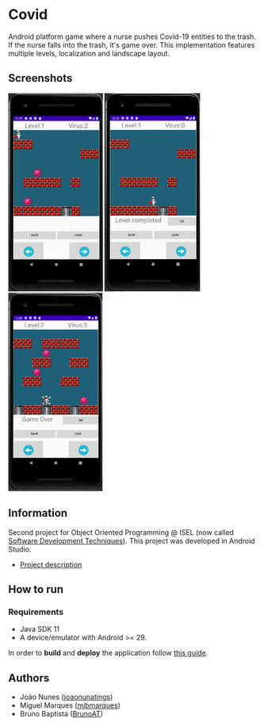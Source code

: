 # Covid

Android platform game where a nurse pushes Covid-19 entities to the trash. If the nurse falls into the trash, it's game over.
This implementation features multiple levels, localization and landscape layout.

## Screenshots
<p float="left">
    <img alt="First level" src="docs/screenshots/first_level.png" height="400">
    <img alt="First level completed" src="docs/screenshots/first_level_completed.png" height="400">
    <img alt="Game over" src="docs/screenshots/game_over.png" height="400">
</p>

## Information
Second project for Object Oriented Programming @ ISEL (now called [Software Development Techniques](https://www.isel.pt/en/leic/software-development-techniques)).
This project was developed in Android Studio.

- [Project description](docs/project-description.pdf)

## How to run

### Requirements
- Java SDK 11
- A device/emulator with Android >= 29.

In order to **build** and **deploy** the application follow [this guide](https://developer.android.com/studio/build/building-cmdline).

## Authors
- João Nunes ([joaonunatings](https://github.com/joaonunatings))
- Miguel Marques ([mjbmarques](https://github.com/mjbmarques))
- Bruno Baptista ([BrunoAT](https://github.com/BrunoAT))